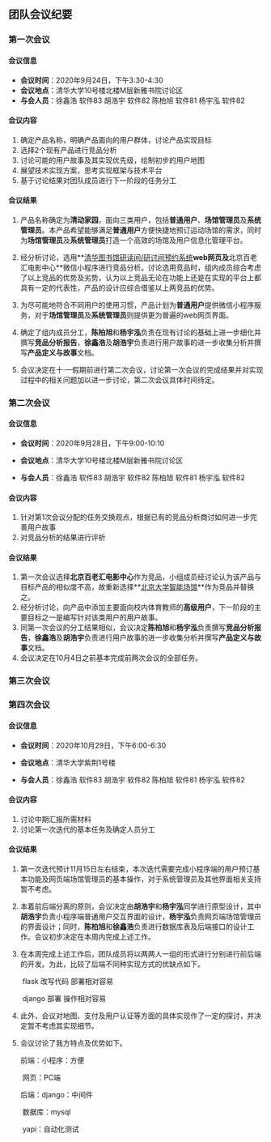 ## 团队会议纪要

###   第一次会议

#### 会议信息

- **会议时间**：2020年9月24日，下午3:30-4:30
- **会议地点**：清华大学10号楼北楼M层新雅书院讨论区
- **与会人员**：徐鑫浩 软件83	胡浩宇 软件82	陈柏旭 软件81	杨宇泓 软件82

#### 会议内容

1. 确定产品名称，明确产品面向的用户群体，讨论产品实现目标
2. 选择2个现有产品进行竞品分析
3. 讨论可能的用户故事及其实现优先级，绘制初步的用户地图
4. 展望技术实现方案，思考实现框架与技术平台
5. 基于讨论结果对团队成员进行下一阶段的任务分工

#### 会议结果

1. 产品名称确定为**清动家园**，面向三类用户，包括**普通用户**、**场馆管理员**及**系统管理员**。本产品希望能够满足**普通用户**方便快捷地预订运动场馆的需求，同时为**场馆管理员**及**系统管理员**打造一个高效的场馆及用户信息化管理平台。

2. 经分析讨论，选用**[清华图书馆研读间/研讨间预约系统](http://cab.hs.lib.tsinghua.edu.cn/ClientWeb/xcus/ic2/Default.aspx)**web网页及**北京百老汇电影中心**微信小程序进行竞品分析。讨论选用竞品时，组内成员综合考虑了以上竞品的优势及劣势，认为以上竞品无论在功能上还是在实现的平台上都具有一定的代表性，产品的设计应综合借鉴以上两竞品的优势。

3. 为尽可能地符合不同用户的使用习惯，产品计划为**普通用户**提供微信小程序服务，对于**场馆管理员**及**系统管理员**则提供更为普遍的web网页界面。

4. 确定了组内成员分工，**陈柏旭**和**杨宇泓**负责在现有讨论的基础上进一步细化并撰写**竞品分析报告**，**徐鑫浩**及**胡浩宇**负责进行用户故事的进一步收集分析并撰写**产品定义与故事**文档。

5. 会议决定在十·一假期前进行第二次会议，讨论第一次会议的完成结果并对实现过程中的相关问题加以进一步讨论，第二次会议具体时间待定。

   

###  第二次会议

####  会议信息

- **会议时间**：2020年9月28日，下午9:00-10:10

- **会议地点**：清华大学10号楼北楼M层新雅书院讨论区
- **与会人员**：徐鑫浩 软件83	胡浩宇 软件82	陈柏旭 软件81	杨宇泓 软件82

#### 会议内容

1. 针对第1次会议分配的任务交换观点，根据已有的竞品分析商讨如何进一步完善用户故事
2. 对竞品分析的结果进行评析

#### 会议结果

1. 第一次会议选择**北京百老汇电影中心**作为竞品，小组成员经讨论认为该产品与目标产品的相似度不高，故重新选择**[北京大学智能场馆](https://epe.pku.edu.cn/venue/pku/venue-introduce)**作为竞品并替换之。
2. 经分析讨论，向产品中添加主要面向校内体育教师的**高级用户**，下一阶段的主要目标之一是编写针对该类用户的用户故事。
3. 同第一次会议的分工结果相似，会议决定**陈柏旭**和**杨宇泓**负责撰写**竞品分析报告**，**徐鑫浩**及**胡浩宇**负责进行用户故事的进一步收集分析并撰写**产品定义与故事**文档。
4. 会议决定在10月4日之前基本完成前两次会议的全部任务。



### 第三次会议



### 第四次会议

####  会议信息

- **会议时间**：2020年10月29日，下午6:00-6:30

- **会议地点**：清华大学紫荆1号楼
- **与会人员**：徐鑫浩 软件83	胡浩宇 软件82	陈柏旭 软件81	杨宇泓 软件82

#### 会议内容

1. 讨论中期汇报所需材料
2. 讨论第一次迭代的基本任务及确定人员分工

#### 会议结果

1. 第一次迭代预计11月15日左右结束，本次迭代需要完成小程序端的用户预订基本功能及网页端场馆管理员的基本操作，对于系统管理员及其他界面相关支持暂不考虑。

2. 本着前后端分离的原则，会议决定由**胡浩宇**和**杨宇泓**同学进行原型设计，其中**胡浩宇**负责小程序端普通用户交互界面的设计，**杨宇泓**负责网页端场馆管理员的界面设计；同时，**陈柏旭**和**徐鑫浩**负责进行数据库表及后端接口的设计工作。会议初步决定在本周内完成上述工作。

3. 在本周完成上述工作后，团队成员将以两两人一组的形式进行分别进行前后端的开发。为此，比较了后端不同种实现方式的优缺点如下。

   ​			flask 改写代码   部署相对容易

   ​			django 部署       操作相对容易

4. 此外，会议对地图、支付及用户认证等方面的具体实现作了一定的探讨，并决定暂不考虑其实现细节。

5. 会议讨论了我方特点及优势如下。

   前端：小程序：方便

   ​           网页：PC端

   后端：django：中间件

   ​            数据库：mysql

   ​            yapi：自动化测试
